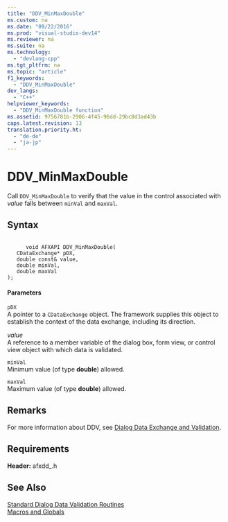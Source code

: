 ```yaml
---
title: "DDV_MinMaxDouble"
ms.custom: na
ms.date: "09/22/2016"
ms.prod: "visual-studio-dev14"
ms.reviewer: na
ms.suite: na
ms.technology: 
  - "devlang-cpp"
ms.tgt_pltfrm: na
ms.topic: "article"
f1_keywords: 
  - "DDV_MinMaxDouble"
dev_langs: 
  - "C++"
helpviewer_keywords: 
  - "DDV_MinMaxDouble function"
ms.assetid: 9756781b-2906-4f45-96dd-29bc8d3ad43b
caps.latest.revision: 13
translation.priority.ht: 
  - "de-de"
  - "ja-jp"
---
```

# DDV_MinMaxDouble
Call `DDV_MinMaxDouble` to verify that the value in the control associated with *value* falls between `minVal` and `maxVal`.  
  
## Syntax  
  
```  
  
      void AFXAPI DDV_MinMaxDouble(  
   CDataExchange* pDX,  
   double const& value,  
   double minVal,  
   double maxVal   
);  
```  
  
#### Parameters  
 `pDX`  
 A pointer to a `CDataExchange` object. The framework supplies this object to establish the context of the data exchange, including its direction.  
  
 *value*  
 A reference to a member variable of the dialog box, form view, or control view object with which data is validated.  
  
 `minVal`  
 Minimum value (of type **double**) allowed.  
  
 `maxVal`  
 Maximum value (of type **double**) allowed.  
  
## Remarks  
 For more information about DDV, see [Dialog Data Exchange and Validation](../vs140/dialog-data-exchange-and-validation.md).  
  
## Requirements  
 **Header:** afxdd_.h  
  
## See Also  
 [Standard Dialog Data Validation Routines](../vs140/standard-dialog-data-validation-routines.md)   
 [Macros and Globals](../vs140/mfc-macros-and-globals.md)